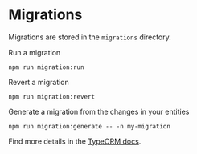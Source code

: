 # Migrations

Migrations are stored in the `migrations` directory.

Run a migration
```
npm run migration:run
```

Revert a migration
```
npm run migration:revert
```

Generate a migration from the changes in your entities
```
npm run migration:generate -- -n my-migration
```

Find more details in the [TypeORM docs](http://typeorm.io/#/migrations).